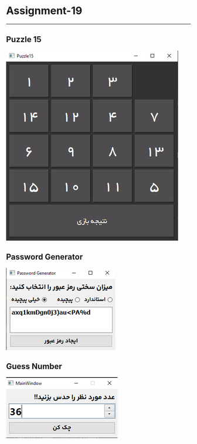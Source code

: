 # Assignment-19
---
## Puzzle 15
![puzzle15](puzzle15/puzzle15.PNG)

## Password Generator
![Password Generator](password_generator/passwordgenerator.PNG)


## Guess Number
![Guess Number](guess_number/guess.PNG)